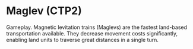 # Maglev (CTP2)

Gameplay.
Magnetic levitation trains (Maglevs) are the fastest land-based transportation available. They decrease movement costs significantly, enabling land units to traverse great distances in a single turn.